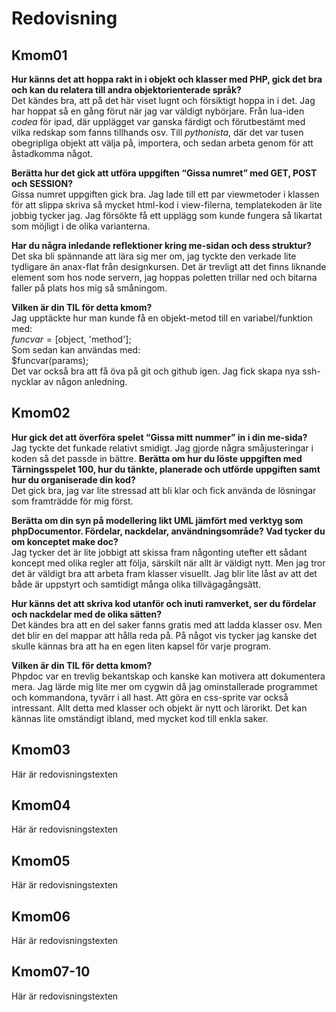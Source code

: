 ---
...
Redovisning
=========================



Kmom01
-------------------------

**Hur känns det att hoppa rakt in i objekt och klasser med PHP, gick det bra och kan du relatera till andra objektorienterade språk?**  
Det kändes bra, att på det här viset lugnt och försiktigt hoppa in i det. Jag har hoppat så en gång förut när jag var väldigt nybörjare. Från lua-iden *codea* för ipad, där upplägget var ganska färdigt och förutbestämt med vilka redskap som fanns tillhands osv. Till *pythonista*, där det var tusen obegripliga objekt att välja på, importera, och sedan arbeta genom för att åstadkomma något.

**Berätta hur det gick att utföra uppgiften “Gissa numret” med GET, POST och SESSION?**  
Gissa numret uppgiften gick bra. Jag lade till ett par viewmetoder i klassen för att slippa skriva så mycket html-kod i view-filerna, templatekoden är lite jobbig tycker jag. Jag försökte få ett upplägg som kunde fungera så likartat som möjligt i de olika varianterna.

**Har du några inledande reflektioner kring me-sidan och dess struktur?**  
Det ska bli spännande att lära sig mer om, jag tyckte den verkade lite tydligare än anax-flat från designkursen. Det är trevligt att det finns liknande element som hos node servern, jag hoppas poletten trillar ned och bitarna faller på plats hos mig så småningom.

**Vilken är din TIL för detta kmom?**  
Jag upptäckte hur man kunde få en objekt-metod till en variabel/funktion med:  
$funcvar = [$object, 'method'];   
Som sedan kan användas med:  
$funcvar(params);  
Det var också bra att få öva på git och github igen. Jag fick skapa nya ssh-nycklar av någon anledning.



Kmom02
-------------------------


**Hur gick det att överföra spelet “Gissa mitt nummer” in i din me-sida?**  
Jag tyckte det funkade relativt smidigt. Jag gjorde några småjusteringar i koden så det passde in bättre.
**Berätta om hur du löste uppgiften med Tärningsspelet 100, hur du tänkte, planerade och utförde uppgiften samt hur du organiserade din kod?**  
Det gick bra, jag var lite stressad att bli klar och fick använda de lösningar som framträdde för mig först.

**Berätta om din syn på modellering likt UML jämfört med verktyg som phpDocumentor. Fördelar, nackdelar, användningsområde? Vad tycker du om konceptet make doc?**  
Jag tycker det är lite jobbigt att skissa fram någonting utefter ett sådant koncept med olika regler att följa, särskilt när allt är väldigt nytt. Men jag tror det är väldigt bra att arbeta fram klasser visuellt. Jag blir lite låst av att det både är uppstyrt och samtidigt många olika tillvägagångsätt.

**Hur känns det att skriva kod utanför och inuti ramverket, ser du fördelar och nackdelar med de olika sätten?**  
Det kändes bra att en del saker fanns gratis med att ladda klasser osv. Men det blir en del mappar att hålla reda på. På något vis tycker jag kanske det skulle kännas bra att ha en egen liten kapsel för varje program.

**Vilken är din TIL för detta kmom?**  
Phpdoc var en trevlig bekantskap och kanske kan motivera att dokumentera mera. Jag lärde mig lite mer om cygwin då jag ominstallerade programmet och kommandona, tyvärr i all hast. Att göra en css-sprite var också intressant. Allt detta med klasser och objekt är nytt och lärorikt. Det kan kännas lite omständigt ibland, med mycket kod till enkla saker.



Kmom03
-------------------------

Här är redovisningstexten



Kmom04
-------------------------

Här är redovisningstexten



Kmom05
-------------------------

Här är redovisningstexten



Kmom06
-------------------------

Här är redovisningstexten



Kmom07-10
-------------------------

Här är redovisningstexten
